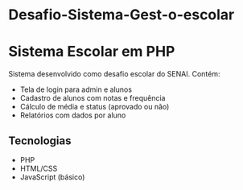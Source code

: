 # Desafio-Sistema-Gest-o-escolar
# Sistema Escolar em PHP

Sistema desenvolvido como desafio escolar do SENAI. Contém:

- Tela de login para admin e alunos
- Cadastro de alunos com notas e frequência
- Cálculo de média e status (aprovado ou não)
- Relatórios com dados por aluno

## Tecnologias

- PHP
- HTML/CSS
- JavaScript (básico)
